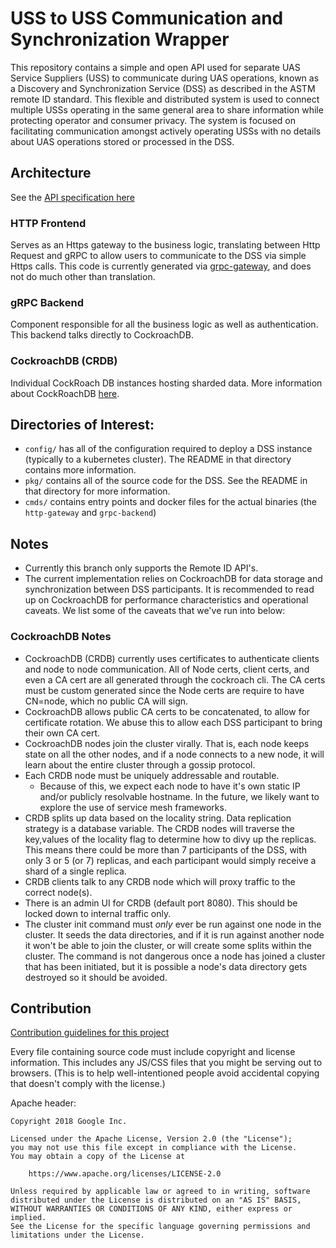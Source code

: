 # USS to USS Communication and Synchronization Wrapper

This repository contains a simple and open API used for separate UAS Service
Suppliers (USS) to communicate during UAS operations, known as a Discovery and
Synchronization Service (DSS) as described in the ASTM remote ID standard.
This flexible and distributed system is used to connect multiple USSs
operating in the same general area to share information while protecting
operator and consumer privacy. The system is focused on facilitating
communication amongst actively operating USSs with no details about UAS
operations stored or processed in the DSS.


## Architecture


See the [API specification here](https://tiny.cc/dssapi_rid)

### HTTP Frontend

Serves as an Https gateway to the business logic, translating between Http Request
and gRPC to allow users to communicate to the DSS via simple Https calls. This
code is currently generated via
[grpc-gateway](https://github.com/grpc-ecosystem/grpc-gateway), and does not do
much other than translation.

### gRPC Backend


Component responsible for all the business logic as well as authentication. This
backend talks directly to CockroachDB.


### CockroachDB (CRDB)

Individual CockRoach DB instances hosting sharded data. More information about 
CockRoachDB 
[here](https://www.cockroachlabs.com/docs/stable/architecture/overview.html).

## Directories of Interest:
*   `config/` has all of the configuration required to deploy a DSS instance
    (typically to a kubernetes cluster). The README in that directory contains
    more information.
*   `pkg/` contains all of the source code for the DSS. See the README in that
    directory for more information.
*   `cmds/` contains entry points and docker files for the actual binaries (the
    `http-gateway` and `grpc-backend`)

## Notes

*   Currently this branch only supports the Remote ID API's. 
*   The current implementation relies on CockroachDB for data storage and
    synchronization between DSS participants. It is recommended to read up on 
    CockroachDB for performance characteristics and operational caveats. We list
    some of the caveats that we've run into below:

### CockroachDB Notes
*   CockroachDB (CRDB) currently uses certificates to authenticate clients and
    node to node communication. All of Node certs, client certs, and even a CA
    cert are all generated through the cockroach cli. The CA certs must be
    custom generated since the Node certs are require to have CN=node, which no
    public CA will sign.
*   CockroachDB allows public CA certs to be concatenated, to allow for
    certificate rotation. We abuse this to allow each DSS participant to bring
    their own CA cert.
*   CockroachDB nodes join the cluster virally. That is, each node keeps state
    on all the other nodes, and if a node connects to a new node, it will learn
    about the entire cluster through a gossip protocol.
*   Each CRDB node must be uniquely addressable and routable.
    *   Because of this, we expect each node to have it's own static IP and/or
    publicly resolvable hostname. In the future, we likely want to explore the
    use of service mesh frameworks.
*   CRDB splits up data based on the locality string. Data replication strategy
    is a database variable. The CRDB nodes will traverse the key,values of the
    locality flag to determine how to divy up the replicas. This means there
    could be more than 7 participants of the DSS, with only 3 or 5 (or 7)
    replicas, and each participant would simply receive a shard of a single
    replica.
*   CRDB clients talk to any CRDB node which will proxy traffic to the correct
    node(s).
*   There is an admin UI for CRDB (default port 8080). This should be locked
    down to internal traffic only.
*   The cluster init command must *only* ever be run against one node in the
    cluster. It seeds the data directories, and if it is run against another
    node it won't be able to join the cluster, or will create some splits within
    the cluster. The command is not dangerous once a node has joined a cluster
    that has been initiated, but it is possible a node's data directory gets
    destroyed so it should be avoided.


## Contribution

[Contribution guidelines for this project](CONTRIBUTING.md)

Every file containing source code must include copyright and license
information. This includes any JS/CSS files that you might be serving out to
browsers. (This is to help well-intentioned people avoid accidental copying that
doesn't comply with the license.)

Apache header:

    Copyright 2018 Google Inc.

    Licensed under the Apache License, Version 2.0 (the "License");
    you may not use this file except in compliance with the License.
    You may obtain a copy of the License at

        https://www.apache.org/licenses/LICENSE-2.0

    Unless required by applicable law or agreed to in writing, software
    distributed under the License is distributed on an "AS IS" BASIS,
    WITHOUT WARRANTIES OR CONDITIONS OF ANY KIND, either express or implied.
    See the License for the specific language governing permissions and
    limitations under the License.